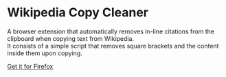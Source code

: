 # Wikipedia Copy Cleaner
A browser extension that automatically removes in-line citations from the clipboard when copying text from Wikipedia.  
It consists of a simple script that removes square brackets and the content inside them upon copying.

[Get it for Firefox](https://addons.mozilla.org/en-US/firefox/addon/wikipedia-copy-cleaner/)
